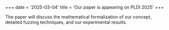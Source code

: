+++
date = '2025-03-04'
title = 'Our paper is appearing on PLDI 2025'
+++

The paper will discuss the mathematical formalization of our concept, detailed fuzzing techniques, and our experimental results.